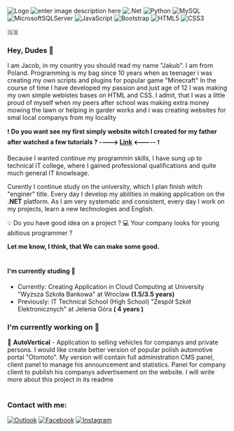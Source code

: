 ![Logo](https://i.ibb.co/7Q3Kygd/baner-kolor.png)
![enter image description here](https://img.shields.io/badge/C%20Sharp-239120.svg?style=for-the-badge&logo=C-Sharp&logoColor=white) ![.Net](https://img.shields.io/badge/.NET-5C2D91?style=for-the-badge&logo=.net&logoColor=white) ![Python](https://img.shields.io/badge/python-3670A0?style=for-the-badge&logo=python&logoColor=ffdd54) ![MySQL](https://img.shields.io/badge/mysql-%2300f.svg?style=for-the-badge&logo=mysql&logoColor=white) ![MicrosoftSQLServer](https://img.shields.io/badge/Microsoft%20SQL%20Sever-CC2927?style=for-the-badge&logo=microsoft%20sql%20server&logoColor=white) ![JavaScript](https://img.shields.io/badge/javascript-%23323330.svg?style=for-the-badge&logo=javascript&logoColor=%23F7DF1E)  ![Bootstrap](https://img.shields.io/badge/bootstrap-%23563D7C.svg?style=for-the-badge&logo=bootstrap&logoColor=white) ![HTML5](https://img.shields.io/badge/html5-%23E34F26.svg?style=for-the-badge&logo=html5&logoColor=white) ![CSS3](https://img.shields.io/badge/css3-%231572B6.svg?style=for-the-badge&logo=css3&logoColor=white)

:uk:
### Hey,  Dudes  :wave:
I am Jacob, in my country you should read my name "Jakub".
I am from Poland. Programming is my bag since 10 years when as teenager i was creating my own scripts and plugins for popular game "Minecraft" In the course of time I have developed my passion and just age of 12 I was making my own simple webistes bases on HTML and CSS.  I admit, that I was a little proud of myself when my peers after school was making extra money mowing the lawn or helping in garder works and i  was creating websites for smal local companys from my locality

:exclamation: **Do you want see my first simply website witch I created  for my father after watched a few tutorials ? ----> [Link](https://kubartjg.pl/) <-----** :exclamation:

Because I wanted continue my programmin skills, I have sung up to technical IT college, where I gained professional qualifications and quite much general IT knowleage.

Curently I continue study on the university, which I plan finish witch "enginer" title.
Every day I develop my abilities  in making application on the **.NET** platform. 
As I am very systematic and consistent, every day I work on my projects, learn a new technologies and English.

:bulb: Do you have good idea on a project ? 
:computer: Your company looks for young abitious programmer ?

**Let me know, I think, that We can make some good.**
#
####  I'm currently studing :school:

-  Currently:  Creating Application   in Cloud Computing at University "Wyższa Szkoła Bankowa" at Wroclaw **(1.5/3.5 years)**
- Previously: IT Technical School (High School)  "Zespół Szkół Elektronicznych" at Jelenia Góra **( 4 years )**

### I'm currently working on :wrench:
:car: **AutoVertical** -  Application to selling vehicles for companys and private persons. I would like create better version of popular polish automotive portal "Otomoto".  My version will contain full administration CMS panel, client panel to manage his announcement and statistics. Panel for company client to publish his companys advertisement on the website. I will write more about this project in its readme 

#
### Contact with me: 
[![Outlook](https://img.shields.io/badge/Microsoft_Outlook-0078D4?style=for-the-badge&logo=microsoft-outlook&logoColor=white)](mailto:czarnecki.web@outlook.com) [![Facebook](https://img.shields.io/badge/Facebook-%231877F2.svg?style=for-the-badge&logo=Facebook&logoColor=white)](https://www.facebook.com/kuba.czarnecki.142/) [![Instagram](https://img.shields.io/badge/Instagram-%23E4405F.svg?style=for-the-badge&logo=Instagram&logoColor=white)](https://www.instagram.com/_czarnecky_/) 

